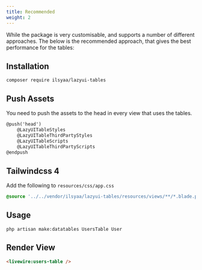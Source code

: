 ```yaml
---
title: Recommended
weight: 2
---
```


While the package is very customisable, and supports a number of different approaches.  The below is the recommended approach, that gives the best performance for the tables:

## Installation
```
composer require ilsyaa/lazyui-tables
```

## Push Assets
You need to push the assets to the head in every view that uses the tables.
```html
@push('head')
    @LazyUITableStyles
    @LazyUITableThirdPartyStyles
    @LazyUITableScripts
    @LazyUITableThirdPartyScripts
@endpush
```

## Tailwindcss 4
Add the following to `resources/css/app.css`
```css
@source '../../vendor/ilsyaa/lazyui-tables/resources/views/**/*.blade.php';
```

## Usage
```
php artisan make:datatables UsersTable User
```

## Render View
```html
<livewire:users-table />
```
